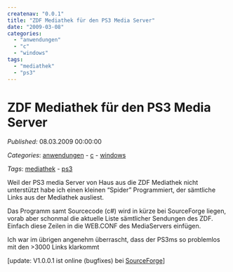 ```yaml
---
createnav: "0.0.1"
title: "ZDF Mediathek für den PS3 Media Server"
date: "2009-03-08"
categories: 
  - "anwendungen"
  - "c"
  - "windows"
tags: 
  - "mediathek"
  - "ps3"
---
```

# ZDF Mediathek für den PS3 Media Server
_Published:_ 08.03.2009 00:00:00

_Categories_: [anwendungen](/dotnetwork/de/categories#anwendungen) - [c](/dotnetwork/de/categories#c) - [windows](/dotnetwork/de/categories#windows)

_Tags_: [mediathek](/dotnetwork/de/tags#mediathek) - [ps3](/dotnetwork/de/tags#ps3)


Weil der PS3 media Server von Haus aus die ZDF Mediathek nicht unterstützt habe ich einen kleinen “Spider” Programmiert, der sämtliche Links aus der Mediathek ausliest.

Das Programm samt Sourcecode (c#) wird in kürze bei SourceForge liegen, vorab aber schonmal die aktuelle Liste sämtlicher Sendungen des ZDF. Einfach diese Zeilen in die WEB.CONF des MediaServers einfügen.

Ich war im übrigen angenehm überrascht, dass der PS3ms so problemlos mit den >3000 Links klarkommt

\[update: V1.0.0.1 ist online (bugfixes) bei [SourceForge](http://sourceforge.net/projects/ps3mediathek/files/)\]
